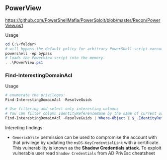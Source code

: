 
## PowerView
https://github.com/PowerShellMafia/PowerSploit/blob/master/Recon/PowerView.ps1

Usage
```powershell
cd C:\<folder>
# will bypass the default policy for arbitrary PowerShell script execution.
powershell -ep bypass
# loads the PowerView script into the memory.
. .\PowerView.ps1 
```
### Find-InterestingDomainAcl
Usage
```powershell
# enumerate the privileges:
Find-InterestingDomainAcl -ResolveGuids

# Use filtering and select only interesting columns
# You can filter column IdentityReferenceName by the name of current user to check what priviliges you have over other users
Find-InterestingDomainAcl -ResolveGuids | Where-Object { $_.IdentityReferenceName -eq "hr" } | Select-Object IdentityReferenceName, ObjectDN, ActiveDirectoryRights
```
Intereting findings:
- `GenericWrite` permission can be used to compromise the account with that privilege by updating the `msDS-KeyCredentialLink` with a certificate. This vulnerability is known as the **Shadow Credentials attack**.
To exploit vulnerable user read `Shadow Credentials` from AD PrivEsc cheatsheet
